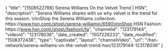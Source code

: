 {
    "title": "[1508522766] Serena Williams On the Velvet Trend | HSN",
    "description": "Serena Williams shares with us why velvet is the trend for this season. \n\nShop the Serena Williams collection: https:\/\/www.hsn.com\/shop\/serena-williams\/6590\n\nShop HSN Fashion: https:\/\/www.hsn.com\/shop\/fashion\/fa",
    "channelid": "123179144",
    "videoid": "123178036",
    "date_created": "1507226233",
    "date_modified": "1508372436",
    "type": "captivate",
    "layout": "channelVideo",
    "url": "\/hsn-network\/serena-williams-on-the-velvet-trend-hsn\/123179144-123178036"
}